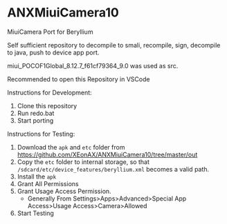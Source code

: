 # ANXMiuiCamera10
MiuiCamera Port for Beryllium

Self sufficient repository to decompile to smali, recompile, sign, decompile to java, push to device app port.

miui_POCOF1Global_8.12.7_f61cf79364_9.0 was used as src.

Recommended to open this Repository in VSCode

Instructions for Development:

 1. Clone this repository
 2. Run redo.bat 
 3. Start porting

  
Instructions for Testing:

 1. Download the `apk` and `etc` folder from https://github.com/XEonAX/ANXMiuiCamera10/tree/master/out
 2. Copy the `etc` folder to internal storage, so that `/sdcard/etc/device_features/beryllium.xml` becomes a valid path.
 3. Install the `apk`
 4. Grant All Permissions
 5. Grant Usage Access Permission. 
	 - Generally From Settings>Apps>Advanced>Special App Access>Usage Access>Camera>Allowed
 6. Start Testing

